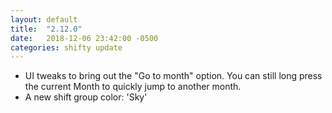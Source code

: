 ```yaml
---
layout: default
title:  "2.12.0"
date:   2018-12-06 23:42:00 -0500
categories: shifty update
---
```


* UI tweaks to bring out the "Go to month" option. You can still long press the current Month to quickly jump to another month.
* A new shift group color: 'Sky'